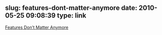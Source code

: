 slug: features-dont-matter-anymore
date: 2010-05-25 09:08:39
type: link
---

[Features Don’t Matter Anymore](http://www.appleoutsider.com/2010/05/23/features-dont-matter-anymore/)
